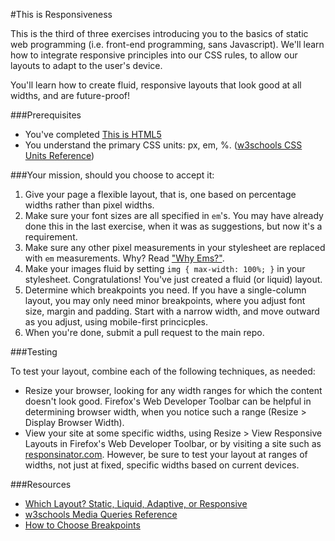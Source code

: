 #This is Responsiveness

This is the third of three exercises introducing you to the basics of static web programming (i.e. front-end programming, sans Javascript). We'll learn how to integrate responsive principles into our CSS rules, to allow our layouts to adapt to the user's device.

You'll learn how to create fluid, responsive layouts that look good at all widths, and are future-proof!

###Prerequisites
* You've completed [This is HTML5](https://github.com/launchcode-rebootu/thisisthemodernweb/tree/gh-pages/thisiscss3)
* You understand the primary CSS units: px, em, %. ([w3schools CSS Units Reference](http://www.w3schools.com/cssref/css_units.asp))

###Your mission, should you choose to accept it:
1. Give your page a flexible layout, that is, one based on percentage widths rather than pixel widths.
2. Make sure your font sizes are all specified in `em`'s. You may have already done this in the last exercise, when it was as suggestions, but now it's a requirement.
3. Make sure any other pixel measurements in your stylesheet are replaced with `em` measurements. Why? Read ["Why Ems?"](https://css-tricks.com/why-ems/).
4. Make your images fluid by setting `img { max-width: 100%; }` in your stylesheet. Congratulations! You've just created a fluid (or liquid) layout.
5. Determine which breakpoints you need. If you have a single-column layout, you may only need minor breakpoints, where you adjust font size, margin and padding. Start with a narrow width, and move outward as you adjust, using mobile-first princicples.
6. When you're done, submit a pull request to the main repo.

###Testing

To test your layout, combine each of the following techniques, as needed:
* Resize your browser, looking for any width ranges for which the content doesn't look good. Firefox's Web Developer Toolbar can be helpful in determining browser width, when you notice such a range (Resize > Display Browser Width).
* View your site at some specific widths, using Resize > View Responsive Layouts in Firefox's Web Developer Toolbar, or by visiting a site such as [responsinator.com](http://www.responsinator.com). However, be sure to test your layout at ranges of widths, not just at fixed, specific widths based on current devices.

###Resources

* [Which Layout? Static, Liquid, Adaptive, or Responsive](http://blog.teamtreehouse.com/which-page-layout)
* [w3schools Media Queries Reference](http://www.w3schools.com/cssref/css3_pr_mediaquery.asp)
* [How to Choose Breakpoints](https://developers.google.com/web/fundamentals/layouts/rwd-fundamentals/how-to-choose-breakpoints?hl=en)
